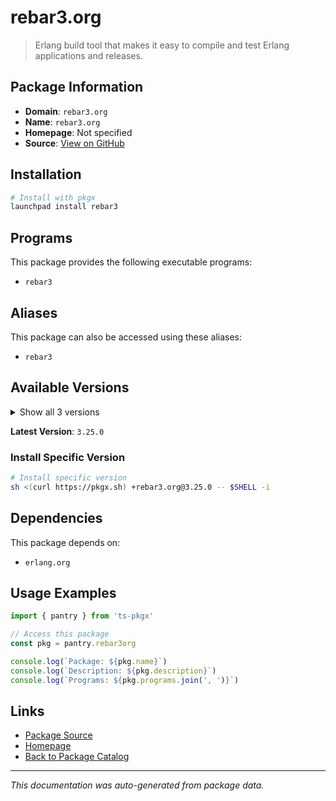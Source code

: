 # rebar3.org

> Erlang build tool that makes it easy to compile and test Erlang applications and releases.

## Package Information

- **Domain**: `rebar3.org`
- **Name**: `rebar3.org`
- **Homepage**: Not specified
- **Source**: [View on GitHub](https://github.com/pkgxdev/pantry/tree/main/projects/rebar3.org/package.yml)

## Installation

```bash
# Install with pkgx
launchpad install rebar3
```

## Programs

This package provides the following executable programs:

- `rebar3`

## Aliases

This package can also be accessed using these aliases:

- `rebar3`

## Available Versions

<details>
<summary>Show all 3 versions</summary>

- `3.25.0`, `3.24.0`, `3.23.0`

</details>

**Latest Version**: `3.25.0`

### Install Specific Version

```bash
# Install specific version
sh <(curl https://pkgx.sh) +rebar3.org@3.25.0 -- $SHELL -i
```

## Dependencies

This package depends on:

- `erlang.org`

## Usage Examples

```typescript
import { pantry } from 'ts-pkgx'

// Access this package
const pkg = pantry.rebar3org

console.log(`Package: ${pkg.name}`)
console.log(`Description: ${pkg.description}`)
console.log(`Programs: ${pkg.programs.join(', ')}`)
```

## Links

- [Package Source](https://github.com/pkgxdev/pantry/tree/main/projects/rebar3.org/package.yml)
- [Homepage](#)
- [Back to Package Catalog](../package-catalog.md)

---

*This documentation was auto-generated from package data.*
